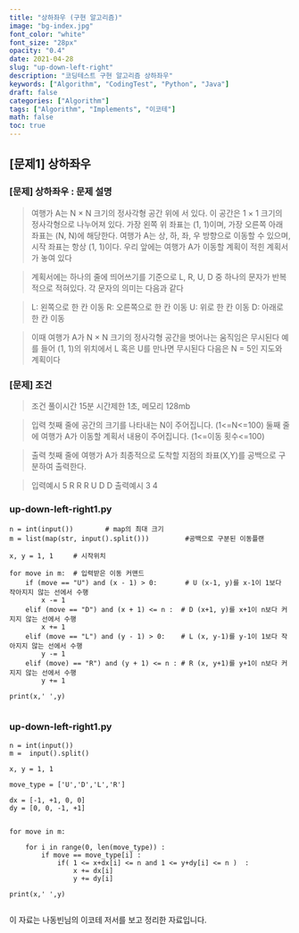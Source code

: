 ```yaml
---
title: "상하좌우 (구현 알고리즘)"
image: "bg-index.jpg"
font_color: "white"
font_size: "28px"
opacity: "0.4"
date: 2021-04-28
slug: "up-down-left-right"
description: "코딩테스트 구현 알고리즘 상하좌우"
keywords: ["Algorithm", "CodingTest", "Python", "Java"]
draft: false
categories: ["Algorithm"]
tags: ["Algorithm", "Implements", "이코테"]
math: false
toc: true
---
```


## [문제1] 상하좌우

### [문제] 상하좌우 : 문제 설명
> 여행가 A는 N × N 크기의 정사각형 공간 위에 서 있다. 이 공간은 1 × 1 크기의 정사각형으로 나누어져 있다.
가장 왼쪽 위 좌표는 (1, 1)이며, 가장 오른쪽 아래 좌표는 (N, N)에 해당한다.
여행가 A는 상, 하, 좌, 우 방향으로 이동할 수 있으며, 시작 좌표는 항상 (1, 1)이다. 우리 앞에는 여행가 A가
이동할 계획이 적힌 계획서가 놓여 있다

>계획서에는 하나의 줄에 띄어쓰기를 기준으로 L, R, U, D 중 하나의 문자가 반복적으로 적혀있다.
각 문자의 의미는 다음과 같다

>L: 왼쪽으로 한 칸 이동
R: 오른쪽으로 한 칸 이동
U: 위로 한 칸 이동
D: 아래로 한 칸 이동

>이때 여행가 A가 N × N 크기의 정사각형 공간을 벗어나는 움직임은 무시된다
예를 들어 (1, 1)의 위치에서 L 혹은 U를 만나면 무시된다
다음은 N = 5인 지도와 계획이다



### [문제] 조건 
> 조건 
>	풀이시간 15분 시간제한 1초, 메모리 128mb

> 입력
첫째 줄에 공간의 크기를 나타내는 N이 주어집니다. (1<=N<=100)
둘째 줄에 여행가 A가 이동할 계획서 내용이 주어집니다. (1<=이동 횟수<=100)


> 출력
첫째 줄에 여행가 A가 최종적으로 도착할 지점의 좌표(X,Y)를 공백으로 구분하여 출력한다.

> 입력예시
>	5
>   R R R U D D
> 출력예시
>	3 4


### up-down-left-right1.py
```
n = int(input()) 		# map의 최대 크기
m = list(map(str, input().split())) 		#공백으로 구분된 이동플랜

x, y = 1, 1		# 시작위치

for move in m: 	# 입력받은 이동 커맨드
    if (move == "U") and (x - 1) > 0:   	# U (x-1, y)를 x-1이 1보다 작아지지 않는 선에서 수행 
        x -= 1
    elif (move == "D") and (x + 1) <= n :  # D (x+1, y)를 x+1이 n보다 커지지 않는 선에서 수행 
        x += 1
    elif (move == "L") and (y - 1) > 0:    # L (x, y-1)를 y-1이 1보다 작아지지 않는 선에서 수행 
        y -= 1
    elif (move) == "R") and (y + 1) <= n : # R (x, y+1)를 y+1이 n보다 커지지 않는 선에서 수행 
        y += 1

print(x,' ',y) 
            
```


### up-down-left-right1.py
```
n = int(input())
m =  input().split()

x, y = 1, 1

move_type = ['U','D','L','R']

dx = [-1, +1, 0, 0]
dy = [0, 0, -1, +1]


for move in m:

    for i in range(0, len(move_type)) :
        if move == move_type[i] :
            if( 1 <= x+dx[i] <= n and 1 <= y+dy[i] <= n )  :
                x += dx[i]
                y += dy[i]

print(x,' ',y)
            
```



이 자료는 나동빈님의 이코테 저서를 보고 정리한 자료입니다.



